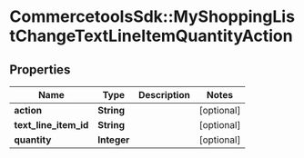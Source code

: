 # CommercetoolsSdk::MyShoppingListChangeTextLineItemQuantityAction

## Properties
Name | Type | Description | Notes
------------ | ------------- | ------------- | -------------
**action** | **String** |  | [optional] 
**text_line_item_id** | **String** |  | [optional] 
**quantity** | **Integer** |  | [optional] 

